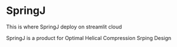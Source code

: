 # SpringJ
This is where SpringJ deploy on streamlit cloud

SpringJ is a product for Optimal Helical Compression Srping Design

